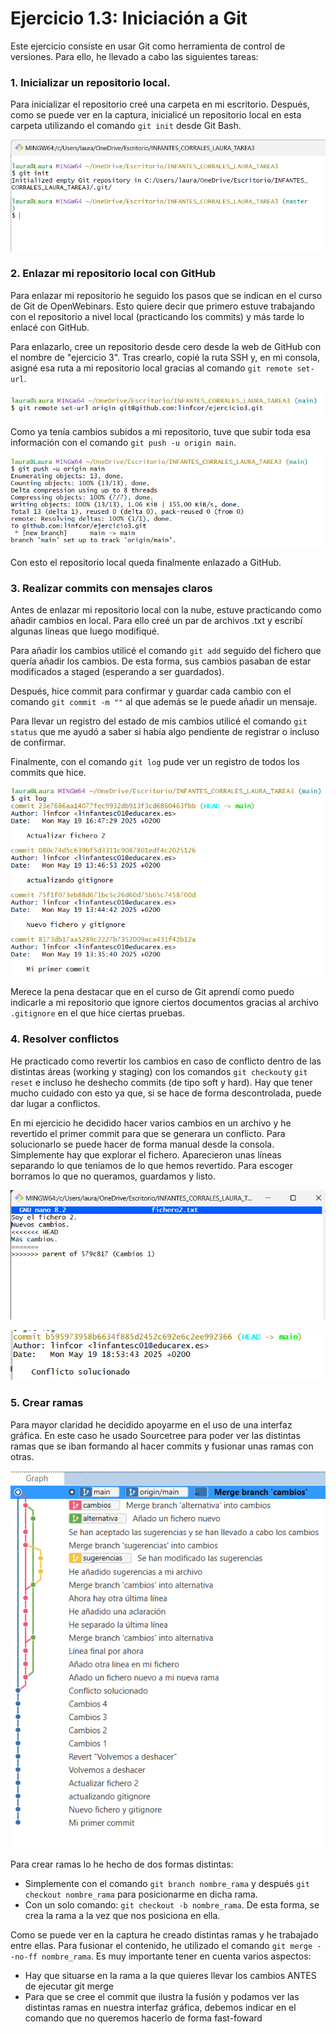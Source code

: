 # Ejercicio 1.3: Iniciación a Git

Este ejercicio consiste en usar Git como herramienta de control de versiones. Para ello, he llevado a cabo las siguientes tareas: 

### 1. Inicializar un repositorio local. 

Para inicializar el repositorio creé una carpeta en mi escritorio. Después, como se puede ver en la captura, inicialicé un repositorio local en esta carpeta utilizando el comando `git init` desde Git Bash.

![Inicialización del repositorio](img/1.png)


### 2. Enlazar mi repositorio local con GitHub
Para enlazar mi repositorio he seguido los pasos que se indican en el curso de Git de OpenWebinars. Esto quiere decir que primero estuve trabajando con el repositorio a nivel local (practicando los commits) y más tarde lo enlacé con GitHub.

Para enlazarlo, cree un repositorio desde cero desde la web de GitHub con el nombre de "ejercicio 3". Tras crearlo, copié la ruta SSH y, en mi consola, asigné esa ruta a mi repositorio local gracias al comando `git remote set-url`.

![Enlace con GitHub](img/2.png)

Como ya tenía cambios subidos a mi repositorio, tuve que subir toda esa información con el comando `git push -u origin main`.

![Subir información del repositorio local](<img/3.png>)

Con esto el repositorio local queda finalmente enlazado a GitHub.

### 3. Realizar commits con mensajes claros

Antes de enlazar mi repositorio local con la nube, estuve practicando como añadir cambios en local. Para ello creé un par de archivos .txt y escribí algunas líneas que luego modifiqué.

Para añadir los cambios utilicé el comando `git add` seguido del fichero que quería añadir los cambios. De esta forma, sus cambios pasaban de estar modificados a staged (esperando a ser guardados). 

Después, hice commit para confirmar y guardar cada cambio con el comando `git commit -m ""` al que además se le puede añadir un mensaje.

Para llevar un registro del estado de mis cambios utilicé el comando `git status` que me ayudó a saber si había algo pendiente de registrar o incluso de confirmar.

Finalmente, con el comando `git log` pude ver un registro de todos los commits que hice.

![Git log](img/4.png)

Merece la pena destacar que en el curso de Git aprendí como puedo indicarle a mi repositorio que ignore ciertos documentos gracias al archivo `.gitignore` en el que hice ciertas pruebas. 

### 4. Resolver conflictos 

He practicado como revertir los cambios en caso de conflicto dentro de las distintas áreas (working y staging) con los comandos `git checkout`y `git reset` e incluso he deshecho commits (de tipo soft y hard). Hay que tener mucho cuidado con esto ya que, si se hace de forma descontrolada, puede dar lugar a conflictos. 

En mi ejercicio he decidido hacer varios cambios en un archivo y he revertido el primer commit para que se generara un conflicto. Para solucionarlo se puede hacer de forma manual desde la consola. Simplemente hay que explorar el fichero. Aparecieron unas líneas separando lo que teníamos de lo que hemos revertido. Para escoger borramos lo que no queramos, guardamos y listo.

![resolviendo conflictos](img/9.png)

![resolviendo conflictos](img/10.png)


### 5. Crear ramas 

Para mayor claridad he decidido apoyarme en el uso de una interfaz gráfica. En este caso he usado Sourcetree para poder ver las distintas ramas que se iban formando al hacer commits y fusionar unas ramas con otras.

![Ramas](img/11.png)

Para crear ramas lo he hecho de dos formas distintas:
* Simplemente con el comando `git branch nombre_rama` y después `git checkout nombre_rama` para posicionarme en dicha rama.
* Con un solo comando: `git checkout -b nombre_rama`. De esta forma, se crea la rama a la vez que nos posiciona en ella.

Como se puede ver en la captura he creado distintas ramas y he trabajado entre ellas. Para fusionar el contenido, he utilizado el comando `git merge --no-ff nombre_rama`. Es muy importante tener en cuenta varios aspectos:
* Hay que situarse en la rama a la que quieres llevar los cambios ANTES de ejecutar git merge
* Para que se cree el commit que ilustra la fusión y podamos ver las distintas ramas en nuestra interfaz gráfica, debemos indicar en el comando que no queremos hacerlo de forma fast-foward